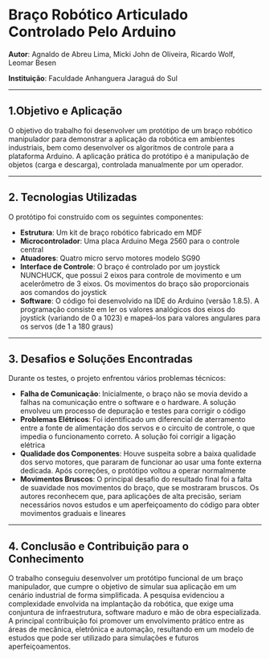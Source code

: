 # Braço Robótico Articulado Controlado Pelo Arduino

**Autor**: Agnaldo de Abreu Lima, Micki John de Oliveira, Ricardo Wolf, Leomar Besen

**Instituição**: Faculdade Anhanguera Jaraguá do Sul

---

## 1.Objetivo e Aplicação

O objetivo do trabalho foi desenvolver um protótipo de um braço robótico manipulador para demonstrar a aplicação da robótica em ambientes industriais, bem como desenvolver os algoritmos de controle para a plataforma Arduino. A aplicação prática do protótipo é a manipulação de objetos (carga e descarga), controlada manualmente por um operador.

---

## 2. Tecnologias Utilizadas

O protótipo foi construído com os seguintes componentes:

- **Estrutura**: Um kit de braço robótico fabricado em MDF
- **Microcontrolador**: Uma placa Arduino Mega 2560 para o controle central
- **Atuadores**: Quatro micro servo motores modelo SG90
- **Interface de Controle**: O braço é controlado por um joystick NUNCHUCK, que possui 2 eixos para controle de movimento e um acelerômetro de 3 eixos. Os movimentos do braço são proporcionais aos comandos do joystick
- **Software**: O código foi desenvolvido na IDE do Arduino (versão 1.8.5). A programação consiste em ler os valores analógicos dos eixos do joystick (variando de 0 a 1023) e mapeá-los para valores angulares para os servos (de 1 a 180 graus)

---

## 3. Desafios e Soluções Encontradas

Durante os testes, o projeto enfrentou vários problemas técnicos:

- **Falha de Comunicação**: Inicialmente, o braço não se movia devido a falhas na comunicação entre o software e o hardware. A solução envolveu um processo de depuração e testes para corrigir o código
- **Problemas Elétricos**: Foi identificado um diferencial de aterramento entre a fonte de alimentação dos servos e o circuito de controle, o que impedia o funcionamento correto. A solução foi corrigir a ligação elétrica
- **Qualidade dos Componentes**: Houve suspeita sobre a baixa qualidade dos servo motores, que pararam de funcionar ao usar uma fonte externa dedicada. Após correções, o protótipo voltou a operar normalmente
- **Movimentos Bruscos**: O principal desafio do resultado final foi a falta de suavidade nos movimentos do braço, que se mostraram bruscos. Os autores reconhecem que, para aplicações de alta precisão, seriam necessários novos estudos e um aperfeiçoamento do código para obter movimentos graduais e lineares

---

## 4. Conclusão e Contribuição para o Conhecimento

O trabalho conseguiu desenvolver um protótipo funcional de um braço manipulador, que cumpre o objetivo de simular sua aplicação em um cenário industrial de forma simplificada. A pesquisa evidenciou a complexidade envolvida na implantação da robótica, que exige uma conjuntura de infraestrutura, software maduro e mão de obra especializada. A principal contribuição foi promover um envolvimento prático entre as áreas de mecânica, eletrônica e automação, resultando em um modelo de estudos que pode ser utilizado para simulações e futuros aperfeiçoamentos.